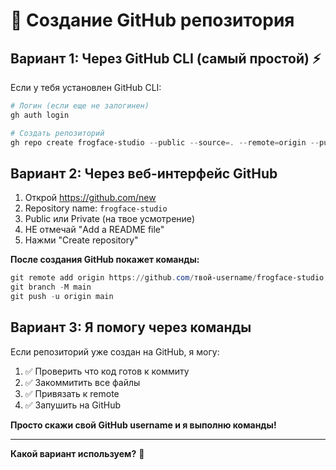 # 🐙 Создание GitHub репозитория

## Вариант 1: Через GitHub CLI (самый простой) ⚡

Если у тебя установлен GitHub CLI:

```powershell
# Логин (если еще не залогинен)
gh auth login

# Создать репозиторий
gh repo create frogface-studio --public --source=. --remote=origin --push
```

## Вариант 2: Через веб-интерфейс GitHub

1. Открой https://github.com/new
2. Repository name: `frogface-studio`
3. Public или Private (на твое усмотрение)
4. НЕ отмечай "Add a README file"
5. Нажми "Create repository"

**После создания GitHub покажет команды:**
```powershell
git remote add origin https://github.com/твой-username/frogface-studio.git
git branch -M main
git push -u origin main
```

## Вариант 3: Я помогу через команды

Если репозиторий уже создан на GitHub, я могу:
1. ✅ Проверить что код готов к коммиту
2. ✅ Закоммитить все файлы
3. ✅ Привязать к remote
4. ✅ Запушить на GitHub

**Просто скажи свой GitHub username и я выполню команды!**

---

**Какой вариант используем?** 🚀

